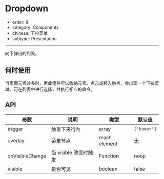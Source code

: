 Dropdown
========

- order: 8
- category: Components
- chinese: 下拉菜单
- subtype: Presentation

---

向下弹出的列表。

何时使用
--------

当页面元素过多时，用此组件可以收纳元素。点击或移入触点，会出现一个下拉菜单。可在列表中进行选择，并执行相应的命令。

API
---

| 参数           | 说明         | 类型          | 默认值      |
|----------------|--------------|---------------|-------------|
| trigger        | 触发下来行为 | array         | `['hover']` |
| overlay        | 菜单节点     | react element | 无          |
| onVisibleChange|当 visible 改变时触发|Function| noop        |
| visible        |是否可见      | boolean       | false       |
